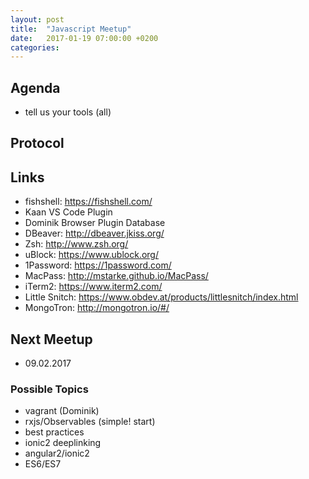 ```yaml
---
layout: post
title:  "Javascript Meetup"
date:   2017-01-19 07:00:00 +0200
categories:
---
```


## Agenda

- tell us your tools (all)

## Protocol

## Links

- fishshell: https://fishshell.com/
- Kaan VS Code Plugin
- Dominik Browser Plugin Database
- DBeaver: http://dbeaver.jkiss.org/
- Zsh: http://www.zsh.org/
- uBlock: https://www.ublock.org/
- 1Password: https://1password.com/
- MacPass: http://mstarke.github.io/MacPass/
- iTerm2: https://www.iterm2.com/
- Little Snitch: https://www.obdev.at/products/littlesnitch/index.html
- MongoTron: http://mongotron.io/#/

## Next Meetup

- 09.02.2017


### Possible Topics
- vagrant (Dominik)
- rxjs/Observables (simple! start)
- best practices
- ionic2 deeplinking
- angular2/ionic2
- ES6/ES7
